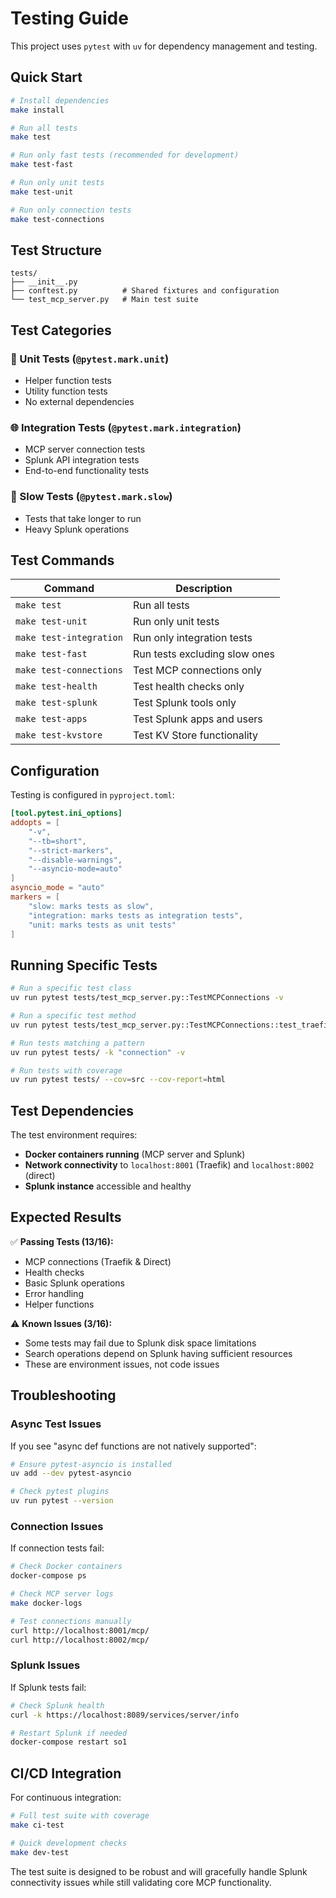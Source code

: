 # Testing Guide

This project uses `pytest` with `uv` for dependency management and testing.

## Quick Start

```bash
# Install dependencies
make install

# Run all tests
make test

# Run only fast tests (recommended for development)
make test-fast

# Run only unit tests
make test-unit

# Run only connection tests
make test-connections
```

## Test Structure

```
tests/
├── __init__.py
├── conftest.py          # Shared fixtures and configuration
└── test_mcp_server.py   # Main test suite
```

## Test Categories

### 🔧 Unit Tests (`@pytest.mark.unit`)
- Helper function tests
- Utility function tests  
- No external dependencies

### 🌐 Integration Tests (`@pytest.mark.integration`)
- MCP server connection tests
- Splunk API integration tests
- End-to-end functionality tests

### 🐌 Slow Tests (`@pytest.mark.slow`)
- Tests that take longer to run
- Heavy Splunk operations

## Test Commands

| Command | Description |
|---------|-------------|
| `make test` | Run all tests |
| `make test-unit` | Run only unit tests |
| `make test-integration` | Run only integration tests |
| `make test-fast` | Run tests excluding slow ones |
| `make test-connections` | Test MCP connections only |
| `make test-health` | Test health checks only |
| `make test-splunk` | Test Splunk tools only |
| `make test-apps` | Test Splunk apps and users |
| `make test-kvstore` | Test KV Store functionality |

## Configuration

Testing is configured in `pyproject.toml`:

```toml
[tool.pytest.ini_options]
addopts = [
    "-v",
    "--tb=short", 
    "--strict-markers",
    "--disable-warnings",
    "--asyncio-mode=auto"
]
asyncio_mode = "auto"
markers = [
    "slow: marks tests as slow",
    "integration: marks tests as integration tests",
    "unit: marks tests as unit tests"
]
```

## Running Specific Tests

```bash
# Run a specific test class
uv run pytest tests/test_mcp_server.py::TestMCPConnections -v

# Run a specific test method
uv run pytest tests/test_mcp_server.py::TestMCPConnections::test_traefik_connection -v

# Run tests matching a pattern
uv run pytest tests/ -k "connection" -v

# Run tests with coverage
uv run pytest tests/ --cov=src --cov-report=html
```

## Test Dependencies

The test environment requires:
- **Docker containers running** (MCP server and Splunk)
- **Network connectivity** to `localhost:8001` (Traefik) and `localhost:8002` (direct)
- **Splunk instance** accessible and healthy

## Expected Results

✅ **Passing Tests (13/16):**
- MCP connections (Traefik & Direct)
- Health checks
- Basic Splunk operations
- Error handling
- Helper functions

⚠️ **Known Issues (3/16):**
- Some tests may fail due to Splunk disk space limitations
- Search operations depend on Splunk having sufficient resources
- These are environment issues, not code issues

## Troubleshooting

### Async Test Issues
If you see "async def functions are not natively supported":
```bash
# Ensure pytest-asyncio is installed
uv add --dev pytest-asyncio

# Check pytest plugins
uv run pytest --version
```

### Connection Issues
If connection tests fail:
```bash
# Check Docker containers
docker-compose ps

# Check MCP server logs
make docker-logs

# Test connections manually
curl http://localhost:8001/mcp/
curl http://localhost:8002/mcp/
```

### Splunk Issues
If Splunk tests fail:
```bash
# Check Splunk health
curl -k https://localhost:8089/services/server/info

# Restart Splunk if needed
docker-compose restart so1
```

## CI/CD Integration

For continuous integration:

```bash
# Full test suite with coverage
make ci-test

# Quick development checks  
make dev-test
```

The test suite is designed to be robust and will gracefully handle Splunk connectivity issues while still validating core MCP functionality. 